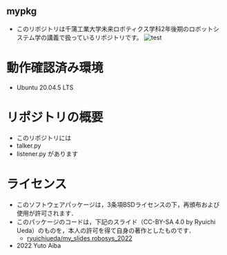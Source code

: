 ## mypkg
  * このリポジトリは千蒲工業大学未来ロボティクス学科2年後期のロボットシステム学の講義で扱っているリポジトリです。
![test](https://github.com/aiba0921/mypkg/actions/workflows/test.yml/badge.svg)
# 動作確認済み環境
  * Ubuntu 20.04.5 LTS

# リポジトリの概要
  * このリポジトリには
   * talker.py
   * listener.py
    があります

# ライセンス
  * このソフトウェアパッケージは，3条項BSDライセンスの下，再頒布および使用が許可されます．
  * このパッケージのコードは，下記のスライド（CC-BY-SA 4.0 by Ryuichi Ueda）のものを，本人の許可を得て自身の著作としたものです．
      * [ryuichiueda/my_slides robosys_2022](https://github.com/ryuichiueda/my_slides/tree/master/robosys_2022)
  * 2022 Yuto Aiba
